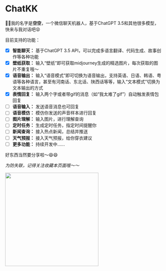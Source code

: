 # ChatKK

🤝🤝我的名字是**空空**，一个微信聊天机器人，基于ChatGPT 3.5和其他很多模型，快来与我对话吧😝

目前支持的功能：
- [x] **智能聊天：** 基于ChatGPT 3.5 API，可以完成多语言翻译、代码生成、故事创作等各种功能
- [x] **壁纸获取：** 输入“壁纸”即可获取midjourney生成的精选图片，每次获取的图片不重复哦～
- [x] **语音输出：** 输入“语音模式”即可切换为语音输出，支持英语、日语、韩语、粤语等各种语言，甚至有河南话、东北话、陕西话等等，输入“文本模式”切换为文本输出的方式
- [x] **表情回复：** 输入两个字或者带gif的消息（如“我太难了gif”）自动触发表情包回复
- [ ] **语音输入：** 发送语音消息也可回复
- [ ] **语音模仿：** 模仿你发送的声音样本进行回复
- [ ] **图片理解：** 输入图片，进行理解查询
- [ ] **定时任务：** 生成定时任务，指定时间提醒你
- [ ] **新闻查询：** 接入热点新闻，总结并推送
- [ ] **天气预报：** 接入天气预报，给你穿衣建议
- [ ] **更多功能：** 持续开发中......

好东西当然要分享啦～😄😄

*为防失联，记得关注收藏本页面哦～～*


<img src="https://user-images.githubusercontent.com/117160562/233533901-e929321c-d5c3-4a87-9ec6-4b3b4b5038a9.png" width="300px">



